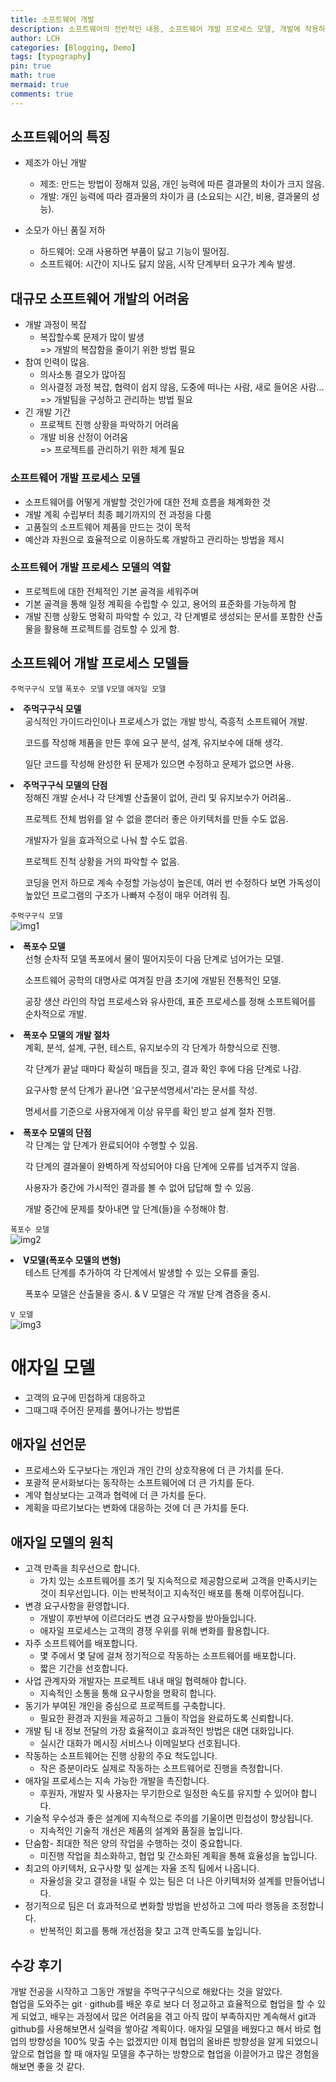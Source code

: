 ```yaml
---
title: 소프트웨어 개발
description: 소프트웨어의 전반적인 내용, 소프트웨어 개발 프로세스 모델, 개발에 작용하는 다양한 관점에 대해 배워봅시다.
author: LCH
categories: [Blogging, Demo]
tags: [typography]
pin: true
math: true
mermaid: true
comments: true
---
```


## 소프트웨어의 특징
- 제조가 아닌 개발  
  * 제조: 만드는 방법이 정해져 있음, 개인 능력에 따른 결과물의 차이가 크지 않음.  
  * 개발: 개인 능력에 따라 결과물의 차이가 큼 (소요되는 시간, 비용, 결과물의 성능).  

- 소모가 아닌 품질 저하  
  * 하드웨어: 오래 사용하면 부품이 닳고 기능이 떨어짐.  
  * 소프트웨어: 시간이 지나도 닳지 않음, 시작 단계부터 요구가 계속 발생.  

## 대규모 소프트웨어 개발의 어려움  
- 개발 과정이 복잡  
  * 복잡할수록 문제가 많이 발생  
    => 개발의 복잡함을 줄이기 위한 방법 필요  
- 참여 인력이 많음.  
  * 의사소통 결오가 많아짐  
  * 의사결정 과정 복잡, 협력이 쉽지 않음, 도중에 떠나는 사람, 새로 들어온 사람...  
    => 개발팀을 구성하고 관리하는 방법 필요  
- 긴 개발 기간
  * 프로젝트 진행 상황을 파악하기 어려움
  * 개발 비용 산정이 어려움  
    => 프로젝트를 관리하기 위한 체계 필요

### 소프트웨어 개발 프로세스 모델
  - 소프트웨어를 어떻게 개발할 것인가에 대한 전체 흐름을 체계화한 것  
  - 개발 계획 수립부터 최종 폐기까지의 전 과정을 다룸  
  - 고품질의 소프트웨어 제품을 만드는 것이 목적  
  - 예산과 자원으로 효율적으로 이용하도록 개발하고 관리하는 방법을 제시  
### 소프트웨어 개발 프로세스 모델의 역할
  * 프로젝트에 대한 전체적인 기본 골격을 세워주며
  * 기본 골격을 통해 일정 계획을 수립할 수 있고, 용어의 표준화를 가능하게 함
  * 개발 진행 상황도 명확히 파악할 수 있고, 각 단계별로 생성되는 문서를 포함한 산출물을 활용해 프로젝트를 검토할 수 있게 함.  

## 소프트웨어 개발 프로세스 모델들
`주먹구구식 모델` `폭포수 모델` `V모델` `애자일 모델`
  <li> <strong>주먹구구식 모델</strong>
    <ul>공식적인 가이드라인이나 프로세스가 없는 개발 방식, 즉흥적 소프트웨어 개발.</ul>
    <ul>코드를 작성해 제품을 만든 후에 요구 분석, 설계, 유지보수에 대해 생각.</ul>
    <ul>일단 코드를 작성해 완성한 뒤 문제가 있으면 수정하고 문제가 없으면 사용.</ul>
  </li>
  <li> <strong>주먹구구식 모델의 단점</strong>
    <ul>정해진 개발 순서나 각 단계별 산출물이 없어, 관리 및 유지보수가 어려움..</ul>
    <ul>프로젝트 전체 범위를 알 수 없을 뿐더러 좋은 아키텍처를 만들 수도 없음.</ul>
    <ul>개발자가 일을 효과적으로 나눠 할 수도 없음.</ul>
    <ul>프로젝트 진척 상황을 거의 파악할 수 없음.</ul>
    <ul>코딩을 먼저 하므로 계속 수정할 가능성이 높은데, 여러 번 수정하다 보면 가독성이 높았던 프로그램의 구조가 나빠져 수정이 매우 어려워 짐.</ul>
  </li>

`주먹구구식 모델`  
<img src ="assets/img/way1.png" alt="img1">


  <li> <strong>폭포수 모델</strong>
      <ul>선형 순차적 모델 폭포에서 물이 떨어지듯이 다음 단계로 넘어가는 모델.</ul>
      <ul>소프트웨어 공학의 대명사로 여겨질 만큼 초기에 개발된 전통적인 모델.</ul>
      <ul>공장 생산 라인의 작업 프로세스와 유사한데, 표준 프로세스를 정해 소프트웨어를 순차적으로 개발.</ul>
  </li>
  <li> <strong>폭포수 모델의 개발 절차</strong>
    <ul>계획, 분석, 설계, 구현, 테스트, 유지보수의 각 단계가 하향식으로 진행.</ul>
    <ul>각 단계가 끝날 때마다 확실히 매듭을 짓고, 결과 확인 후에 다음 단계로 나감.</ul>
    <ul>요구사항 분석 단계가 끝나면 '요구분석명세서'라는 문서를 작성.</ul>
    <ul>명세서를 기준으로 사용자에게 이상 유무를 확인 받고 설계 절차 진행.</ul>
  </li>
  <li> <strong>폭포수 모델의 단점</strong>
    <ul>각 단계는 앞 단계가 완료되어야 수행할 수 있음.</ul>
    <ul>각 단계의 결과물이 완벽하게 작성되어야 다음 단계에 오류를 넘겨주지 않음.</ul>
    <ul>사용자가 중간에 가시적인 결과를 볼 수 없어 답답해 할 수 있음.</ul>
    <ul>개발 중간에 문제를 찾아내면 앞 단계(들)을 수정해야 함.</ul>
  </li>

`폭포수 모델`  
<img src ="assets/img/pokpo.png" alt="img2">

  <li> <strong>V모델(폭포수 모델의 변형)</strong> 
    <ul>테스트 단계를 추가하여 각 단계에서 발생할 수 있는 오류를 줄임.</ul>
    <ul>폭포수 모델은 산출물을 중시. & V 모델은 각 개발 단계 겸증을 중시.</ul>
  </li>

`V 모델`  
<img src ="assets/img/V_model.png" alt="img3">

# 애자일 모델
- 고객의 요구에 민첩하게 대응하고  
- 그때그때 주어진 문제를 풀어나가는 방법론  
## 애자일 선언문
- 프로세스와 도구보다는 개인과 개인 간의 상호작용에 더 큰 가치를 둔다.  
- 포괄적 문서화보다는 동작하는 소프트웨어에 더 큰 가치를 둔다.  
- 계약 협상보다는 고객과 협력에 더 큰 가치를 둔다.  
- 계획을 따르기보다는 변화에 대응하는 것에 더 큰 가치를 둔다.  
## 애자일 모델의 원칙
* 고객 만족을 최우선으로 합니다.  
  * 가치 있는 소프트웨어를 조기 및 지속적으로 제공함으로써 고객을 만족시키는 것이 최우선입니다. 이는 반복적이고 지속적인 배포를 통해 이루어집니다.  
* 변경 요구사항을 환영합니다.  
  * 개발이 후반부에 이르더라도 변경 요구사항을 받아들입니다.  
  * 애자일 프로세스는 고객의 경쟁 우위를 위해 변화를 활용합니다.  
* 자주 소프트웨어를 배포합니다.  
  * 몇 주에서 몇 달에 걸쳐 정기적으로 작동하는 소프트웨어를 배포합니다.  
  * 짧은 기간을 선호합니다.  
* 사업 관계자와 개발자는 프로젝트 내내 매일 협력해야 합니다.  
  * 지속적인 소통을 통해 요구사항을 명확히 합니다.  
* 동기가 부여된 개인을 중심으로 프로젝트를 구축합니다.  
  * 필요한 환경과 지원을 제공하고 그들이 작업을 완료하도록 신뢰합니다.  
* 개발 팀 내 정보 전달의 가장 효율적이고 효과적인 방법은 대면 대화입니다.  
  * 실시간 대화가 메시징 서비스나 이메일보다 선호됩니다.  
* 작동하는 소프트웨어는 진행 상황의 주요 척도입니다.  
  * 작은 증분이라도 실제로 작동하는 소프트웨어로 진행을 측정합니다.  
* 애자일 프로세스는 지속 가능한 개발을 촉진합니다.  
  * 후원자, 개발자 및 사용자는 무기한으로 일정한 속도를 유지할 수 있어야 합니다.  
* 기술적 우수성과 좋은 설계에 지속적으로 주의를 기울이면 민첩성이 향상됩니다.  
  * 지속적인 기술적 개선은 제품의 설계와 품질을 높입니다.  
* 단숨함- 최대한 적은 양의 작업을 수행하는 것이 중요합니다.  
  * 미진행 작업을 최소화하고, 협업 및 간소화된 계획을 통해 효율성을 높입니다.  
* 최고의 아키텍처, 요구사항 및 설계는 자율 조직 팀에서 나옵니다.  
  * 자율성을 갖고 결정을 내릴 수 있는 팀은 더 나은 아키텍처와 설계를 만들어냅니다.  
* 정기적으로 팀은 더 효과적으로 변화할 방법을 반성하고 그에 따라 행동을 조정합니다.  
  * 반복적인 회고를 통해 개선점을 찾고 고객 만족도를 높입니다.  

## 수강 후기
개발 전공을 시작하고 그동안 개발을 주먹구구식으로 해왔다는 것을 알았다.  
협업을 도와주는 git · github를 배운 후로 보다 더 정교하고 효율적으로 협업을 할 수 있게 되었고, 배우는 과정에서 많은 어려움을 겪고 아직 많이 부족하지만 계속해서 git과 github를 사용해보면서 실력을 쌓아갈 계획이다. 애자일 모델을 배웠다고 해서 바로 협업의 방향성을 100% 맞출 수는 없겠지만 이제 협업의 올바른 방향성을 알게 되었으니 앞으로 협업을 할 때 애자일 모델을 추구하는 방향으로 협업을 이끌어가고 많은 경험을 해보면 좋을 것 같다.